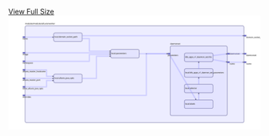 [View Full Size](https://raw.githubusercontent.com/mingfang/terraform-k8s-modules/master/modules/alluxio/worker/diagram.svg?sanitize=true)<img src="diagram.svg"/>
